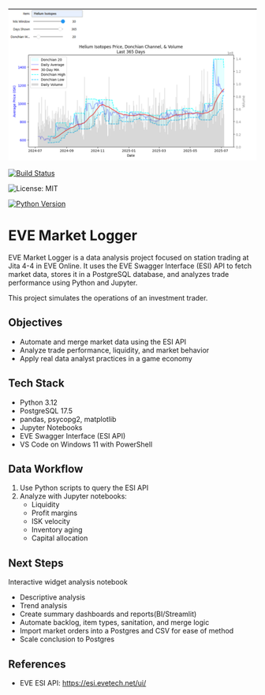 ![Description of screenshot](images/Market_Overview1.png)

[![Build Status](https://img.shields.io/github/actions/workflow/status/seiejouke/eve-market-logger/main.yml?branch=main)](https://github.com/seiejouke/eve-market-logger/actions)

![License: MIT](https://img.shields.io/badge/License-MIT-yellow.svg)

[![Python Version](https://img.shields.io/badge/python-3.12-blue)](https://www.python.org/downloads/release/python-3120/)




# EVE Market Logger

EVE Market Logger is a data analysis project focused on station trading at Jita 4-4 in EVE Online. It uses the EVE Swagger Interface (ESI) API to fetch market data, stores it in a PostgreSQL database, and analyzes trade performance using Python and Jupyter.

This project simulates the operations of an investment trader.

## Objectives

- Automate and merge market data using the ESI API
- Analyze trade performance, liquidity, and market behavior
- Apply real data analyst practices in a game economy

## Tech Stack

- Python 3.12  
- PostgreSQL 17.5  
- pandas, psycopg2, matplotlib  
- Jupyter Notebooks  
- EVE Swagger Interface (ESI API)  
- VS Code on Windows 11 with PowerShell


## Data Workflow

1. Use Python scripts to query the ESI API  
2. Analyze with Jupyter notebooks:  
   - Liquidity  
   - Profit margins  
   - ISK velocity  
   - Inventory aging  
   - Capital allocation

## Next Steps

Interactive widget analysis notebook
  - Descriptive analysis
  - Trend analysis 
- Create summary dashboards and reports(BI/Streamlit)  
- Automate backlog, item types, sanitation, and merge logic
- Import market orders into a Postgres and CSV for ease of method
- Scale conclusion to Postgres


## References

- EVE ESI API: https://esi.evetech.net/ui/

